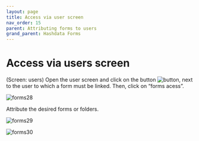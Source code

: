 ```yaml
---
layout: page
title: Access via user screen
nav_order: 15
parent: Attributing forms to users
grand_parent: Hashdata Forms
---
```

# Access via users screen

(Screen: users)
Open the user screen and click on the 
button ![button](/forms/en/assets/images/button.png), next 
to the user to which a form must be linked. Then, 
click on “forms acess”.


![forms28](/forms/en/assets/images/forms28.png)

Attribute the desired forms or folders.

![forms29](/forms/en/assets/images/forms29.png)

![forms30](/forms/en/assets/images/forms30.png)